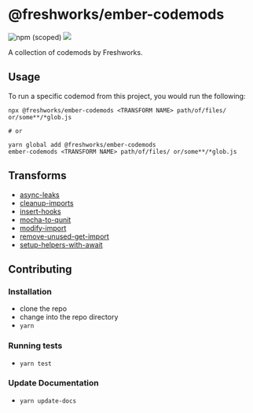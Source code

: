 # @freshworks/ember-codemods

![npm (scoped)](https://img.shields.io/npm/v/@freshworks/ember-codemods)
![](https://github.com/freshdesk/ember-freshdesk-codemods/workflows/Node%20CI/badge.svg)


A collection of codemods by Freshworks.

## Usage

To run a specific codemod from this project, you would run the following:

```
npx @freshworks/ember-codemods <TRANSFORM NAME> path/of/files/ or/some**/*glob.js

# or

yarn global add @freshworks/ember-codemods
ember-codemods <TRANSFORM NAME> path/of/files/ or/some**/*glob.js
```

## Transforms

<!--TRANSFORMS_START-->
* [async-leaks](transforms/async-leaks/README.md)
* [cleanup-imports](transforms/cleanup-imports/README.md)
* [insert-hooks](transforms/insert-hooks/README.md)
* [mocha-to-qunit](transforms/mocha-to-qunit/README.md)
* [modify-import](transforms/modify-import/README.md)
* [remove-unused-get-import](transforms/remove-unused-get-import/README.md)
* [setup-helpers-with-await](transforms/setup-helpers-with-await/README.md)
<!--TRANSFORMS_END-->

## Contributing

### Installation

* clone the repo
* change into the repo directory
* `yarn`

### Running tests

* `yarn test`

### Update Documentation

* `yarn update-docs`
